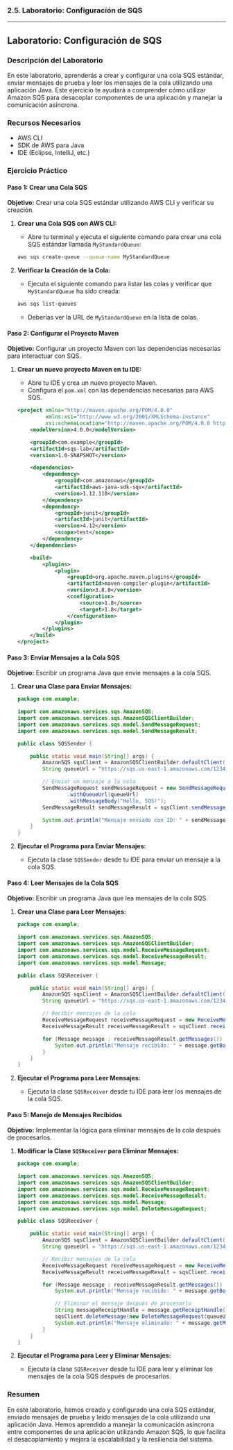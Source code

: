 ### 2.5. Laboratorio: Configuración de SQS

---

## Laboratorio: Configuración de SQS

### Descripción del Laboratorio

En este laboratorio, aprenderás a crear y configurar una cola SQS estándar, enviar mensajes de prueba y leer los mensajes de la cola utilizando una aplicación Java. Este ejercicio te ayudará a comprender cómo utilizar Amazon SQS para desacoplar componentes de una aplicación y manejar la comunicación asíncrona.

### Recursos Necesarios

- AWS CLI
- SDK de AWS para Java
- IDE (Eclipse, IntelliJ, etc.)

### Ejercicio Práctico

#### Paso 1: Crear una Cola SQS

**Objetivo:** Crear una cola SQS estándar utilizando AWS CLI y verificar su creación.

1. **Crear una Cola SQS con AWS CLI:**
   - Abre tu terminal y ejecuta el siguiente comando para crear una cola SQS estándar llamada `MyStandardQueue`:

   ```sh
   aws sqs create-queue --queue-name MyStandardQueue
   ```

2. **Verificar la Creación de la Cola:**
   - Ejecuta el siguiente comando para listar las colas y verificar que `MyStandardQueue` ha sido creada:

   ```sh
   aws sqs list-queues
   ```

   - Deberías ver la URL de `MyStandardQueue` en la lista de colas.

#### Paso 2: Configurar el Proyecto Maven

**Objetivo:** Configurar un proyecto Maven con las dependencias necesarias para interactuar con SQS.

1. **Crear un nuevo proyecto Maven en tu IDE:**
   - Abre tu IDE y crea un nuevo proyecto Maven.
   - Configura el `pom.xml` con las dependencias necesarias para AWS SQS.

   ```xml
   <project xmlns="http://maven.apache.org/POM/4.0.0"
            xmlns:xsi="http://www.w3.org/2001/XMLSchema-instance"
            xsi:schemaLocation="http://maven.apache.org/POM/4.0.0 http://maven.apache.org/xsd/maven-4.0.0.xsd">
       <modelVersion>4.0.0</modelVersion>

       <groupId>com.example</groupId>
       <artifactId>sqs-lab</artifactId>
       <version>1.0-SNAPSHOT</version>

       <dependencies>
           <dependency>
               <groupId>com.amazonaws</groupId>
               <artifactId>aws-java-sdk-sqs</artifactId>
               <version>1.12.118</version>
           </dependency>
           <dependency>
               <groupId>junit</groupId>
               <artifactId>junit</artifactId>
               <version>4.12</version>
               <scope>test</scope>
           </dependency>
       </dependencies>

       <build>
           <plugins>
               <plugin>
                   <groupId>org.apache.maven.plugins</groupId>
                   <artifactId>maven-compiler-plugin</artifactId>
                   <version>3.8.0</version>
                   <configuration>
                       <source>1.8</source>
                       <target>1.8</target>
                   </configuration>
               </plugin>
           </plugins>
       </build>
   </project>
   ```

#### Paso 3: Enviar Mensajes a la Cola SQS

**Objetivo:** Escribir un programa Java que envíe mensajes a la cola SQS.

1. **Crear una Clase para Enviar Mensajes:**

   ```java
   package com.example;

   import com.amazonaws.services.sqs.AmazonSQS;
   import com.amazonaws.services.sqs.AmazonSQSClientBuilder;
   import com.amazonaws.services.sqs.model.SendMessageRequest;
   import com.amazonaws.services.sqs.model.SendMessageResult;

   public class SQSSender {

       public static void main(String[] args) {
           AmazonSQS sqsClient = AmazonSQSClientBuilder.defaultClient();
           String queueUrl = "https://sqs.us-east-1.amazonaws.com/123456789012/MyStandardQueue";

           // Enviar un mensaje a la cola
           SendMessageRequest sendMessageRequest = new SendMessageRequest()
                   .withQueueUrl(queueUrl)
                   .withMessageBody("Hello, SQS!");
           SendMessageResult sendMessageResult = sqsClient.sendMessage(sendMessageRequest);

           System.out.println("Mensaje enviado con ID: " + sendMessageResult.getMessageId());
       }
   }
   ```

2. **Ejecutar el Programa para Enviar Mensajes:**
   - Ejecuta la clase `SQSSender` desde tu IDE para enviar un mensaje a la cola SQS.

#### Paso 4: Leer Mensajes de la Cola SQS

**Objetivo:** Escribir un programa Java que lea mensajes de la cola SQS.

1. **Crear una Clase para Leer Mensajes:**

   ```java
   package com.example;

   import com.amazonaws.services.sqs.AmazonSQS;
   import com.amazonaws.services.sqs.AmazonSQSClientBuilder;
   import com.amazonaws.services.sqs.model.ReceiveMessageRequest;
   import com.amazonaws.services.sqs.model.ReceiveMessageResult;
   import com.amazonaws.services.sqs.model.Message;

   public class SQSReceiver {

       public static void main(String[] args) {
           AmazonSQS sqsClient = AmazonSQSClientBuilder.defaultClient();
           String queueUrl = "https://sqs.us-east-1.amazonaws.com/123456789012/MyStandardQueue";

           // Recibir mensajes de la cola
           ReceiveMessageRequest receiveMessageRequest = new ReceiveMessageRequest(queueUrl);
           ReceiveMessageResult receiveMessageResult = sqsClient.receiveMessage(receiveMessageRequest);

           for (Message message : receiveMessageResult.getMessages()) {
               System.out.println("Mensaje recibido: " + message.getBody());
           }
       }
   }
   ```

2. **Ejecutar el Programa para Leer Mensajes:**
   - Ejecuta la clase `SQSReceiver` desde tu IDE para leer los mensajes de la cola SQS.

#### Paso 5: Manejo de Mensajes Recibidos

**Objetivo:** Implementar la lógica para eliminar mensajes de la cola después de procesarlos.

1. **Modificar la Clase `SQSReceiver` para Eliminar Mensajes:**

   ```java
   package com.example;

   import com.amazonaws.services.sqs.AmazonSQS;
   import com.amazonaws.services.sqs.AmazonSQSClientBuilder;
   import com.amazonaws.services.sqs.model.ReceiveMessageRequest;
   import com.amazonaws.services.sqs.model.ReceiveMessageResult;
   import com.amazonaws.services.sqs.model.Message;
   import com.amazonaws.services.sqs.model.DeleteMessageRequest;

   public class SQSReceiver {

       public static void main(String[] args) {
           AmazonSQS sqsClient = AmazonSQSClientBuilder.defaultClient();
           String queueUrl = "https://sqs.us-east-1.amazonaws.com/123456789012/MyStandardQueue";

           // Recibir mensajes de la cola
           ReceiveMessageRequest receiveMessageRequest = new ReceiveMessageRequest(queueUrl);
           ReceiveMessageResult receiveMessageResult = sqsClient.receiveMessage(receiveMessageRequest);

           for (Message message : receiveMessageResult.getMessages()) {
               System.out.println("Mensaje recibido: " + message.getBody());

               // Eliminar el mensaje después de procesarlo
               String messageReceiptHandle = message.getReceiptHandle();
               sqsClient.deleteMessage(new DeleteMessageRequest(queueUrl, messageReceiptHandle));
               System.out.println("Mensaje eliminado: " + message.getMessageId());
           }
       }
   }
   ```

2. **Ejecutar el Programa para Leer y Eliminar Mensajes:**
   - Ejecuta la clase `SQSReceiver` desde tu IDE para leer y eliminar los mensajes de la cola SQS después de procesarlos.

### Resumen

En este laboratorio, hemos creado y configurado una cola SQS estándar, enviado mensajes de prueba y leído mensajes de la cola utilizando una aplicación Java. Hemos aprendido a manejar la comunicación asíncrona entre componentes de una aplicación utilizando Amazon SQS, lo que facilita el desacoplamiento y mejora la escalabilidad y la resiliencia del sistema.